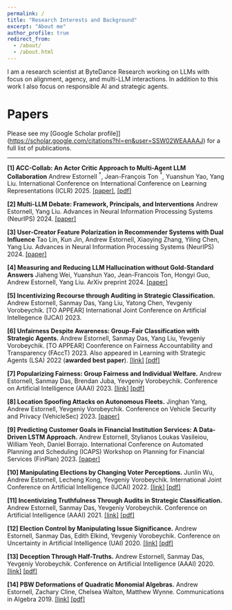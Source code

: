 ```yaml
---
permalink: /
title: "Research Interests and Background"
excerpt: "About me"
author_profile: true
redirect_from: 
  - /about/
  - /about.html
---
```



I am a research scientist at ByteDance Research working on LLMs with focus on alignment, agency, and multi-LLM interactions. In addition to this work I also focus on responsible AI and strategic agents.




# Papers

Please see my [Google Scholar profile]](https://scholar.google.com/citations?hl=en&user=SSW02WEAAAAJ) for a full list of publications.

------

**[1] ACC-Collab: An Actor Critic Approach to Multi-Agent LLM Collaboration** Andrew Estornell $^\dagger$, Jean-François Ton $^\dagger$, Yuanshun Yao, Yang Liu. International Conference on International Conference on Learning Representations (ICLR) 2025. [[paper]](https://arxiv.org/abs/2411.00053), [[pdf]](assets/pdfs/ACC_Collab_An_Actor_Critic_Approach_to_Multi_Agent_LLM_Collaboration.pdf)

**[2] Multi-LLM Debate: Framework, Principals, and Interventions**  Andrew Estornell, Yang Liu. Advances in Neural Information Processing Systems (NeurIPS) 2024. [[paper]](https://proceedings.neurips.cc/paper_files/paper/2024/file/32e07a110c6c6acf1afbf2bf82b614ad-Paper-Conference.pdf)

**[3] User-Creator Feature Polarization in Recommender Systems with Dual Influence** Tao Lin, Kun Jin, Andrew Estornell, Xiaoying Zhang, Yiling Chen, Yang Liu. Advances in Neural Information Processing Systems (NeurIPS) 2024. [[paper]](https://proceedings.neurips.cc/paper_files/paper/2024/file/e3642e94ac68254419b7cdeb5e4a46f7-Paper-Conference.pdf)

**[4] Measuring and Reducing LLM Hallucination without Gold-Standard Answers** Jiaheng Wei, Yuanshun Yao, Jean-Francois Ton, Hongyi Guo, Andrew Estornell, Yang Liu. ArXiv preprint 2024. [[paper]](https://arxiv.org/pdf/2402.10412)

**[5] Incentivizing Recourse through Auditing in Strategic Classification.** Andrew Estornell, Sanmay Das, Yang Liu, Yatong Chen, Yevgeniy Vorobeychik. \[TO APPEAR\] International Joint Conference on Artificial Intellegence (IJCAI) 2023.

**[6] Unfairness Despite Awareness: Group-Fair Classification with Strategic Agents.** Andrew Estornell, Sanmay Das, Yang Liu, Yevgeniy Vorobeychik. \[TO APPEAR\] Coonference on Fairness Accountability and Transparency (FAccT) 2023. Also appeared in Learning with Strategic Agents (LSA) 2022 (**awarded best paper**). [[link]](https://arxiv.org/pdf/2112.02746.pdf) [[pdf]](/assets/pdfs/FairnessReversal2022.pdf)


**[7] Popularizing Fairness: Group Fairness and Individual Welfare.** Andrew Estornell, Sanmay Das, Brendan Juba, Yevgeniy Vorobeychik. Conference on Artificial Intelligence (AAAI) 2023. [[link]](https://scholar.google.com/citations?view_op=view_citation&hl=en&user=SSW02WEAAAAJ&citation_for_view=SSW02WEAAAAJ:UeHWp8X0CEIC) [[pdf]](/assets/pdfs/PopularFairness2023.pdf)

**[8] Location Spoofing Attacks on Autonomous Fleets.** Jinghan Yang, Andrew Estornell, Yevgeniy Vorobeychik. Conference on Vehicle Security and Privacy (VehicleSec) 2023. [[paper]](https://www.ndss-symposium.org/ndss-paper/auto-draft-371/)

**[9]  Predicting Customer Goals in Financial Institution Services: A Data-Driven LSTM Approach.** Andrew Estornell, Stylianos Loukas Vasileiou, William Yeoh, Daniel Borrajo. International Conference on Automated Planning and Scheduling (ICAPS) Workshop on Planning for Financial Services (FinPlan) 2023. [[paper]](https://arxiv.org/pdf/2406.19399)

**[10] Manipulating Elections by Changing Voter Perceptions.** Junlin Wu, Andrew Estornell, Lecheng Kong, Yevgeniy Vorobeychik. International Joint Conference on Artificial Intelligence (IJCAI) 2022. [[link]](https://arxiv.org/pdf/2205.00102.pdf) [[pdf]](/assets/pdfs/ElectionControl2022.pdf)

**[11]  Incentivizing Truthfulness Through Audits in Strategic Classification.** Andrew Estornell, Sanmay Das, Yevgeniy Vorobeychik. Conference on Artificial Intelligence (AAAI) 2021. [[link]](https://ojs.aaai.org/index.php/AAAI/article/view/16674) [[pdf]](/assets/pdfs/Audits2021.pdf)


**[12] Election Control by Manipulating Issue Significance.** Andrew Estornell, Sanmay Das, Edith Elkind, Yevgeniy Vorobeychik.  Conference on Uncertainty in Artificial Intelligence (UAI) 2020. [[link]](https://proceedings.mlr.press/v124/estornell20a.html) [[pdf]](/assets/pdfs/ElectionControl2020.pdf)


**[13] Deception Through Half-Truths.** Andrew Estornell, Sanmay Das, Yevgeniy Vorobeychik. Conference on Artificial Intelligence (AAAI) 2020. [[link]](https://ojs.aaai.org/index.php/AAAI/article/view/6570) [[pdf]](/assets/pdfs/Deception2020.pdf)

**[14] PBW Deformations of Quadratic Monomial Algebras.** Andrew Estornell, Zachary Cline, Chelsea Walton, Matthew Wynne.  Communications in Algebra 2019. [[link]](https://www.tandfonline.com/doi/full/10.1080/00927872.2018.1536757?casa_token=TuCNA221xeEAAAAA:St_MqmqvdsrE0qoSf_ku_7kvrOTZ5zoXXcdvRY6inE3c5d09eqxkmoTFg1opAkfhTf3baPFiIqqHxEU) [[pdf]](/assets/pdfs/PBW2019.pdf)









